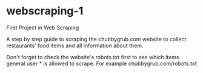 # webscraping-1
First Project in Web Scraping

A step by step guide to scraping the chubbygrub.com website to collect restaurants' food items and all information about them. 

Don't forget to check the website's robots.txt first to see which items general user \* is allowed to scrape. For example chubbygrub.com/robots.txt
